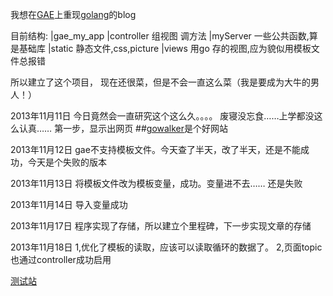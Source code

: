 我想在[GAE](https://appengine.google.com/)上重现[golang](http://golang.org/)的blog


目前结构:
|gae_my_app
	|controller		组视图 调方法
	|myServer		一些公共函数,算是基础库
	|static			静态文件,css,picture
	|views			用go 存的视图,应为貌似用模板文件总报错

所以建立了这个项目，
现在还很菜，但是不会一直这么菜（我是要成为大牛的男人！）

2013年11月11日
今日竟然会一直研究这个这么久。。。。 废寝没忘食……上学都没这么认真……
第一步，显示出网页
##[gowalker](http://gowalker.org/)是个好网站

2013年11月12日
gae不支持模板文件。今天查了半天，改了半天，还是不能成功，今天是个失败的版本

2013年11月13日
将模板文件改为模板变量，成功。变量进不去…… 还是失败

2013年11月14日
导入变量成功

2013年11月17日
程序实现了存储，所以建立个里程碑，下一步实现文章的存储

2013年11月18日
1,优化了模板的读取，应该可以读取循环的数据了。
2,页面topic 也通过controller成功启用

[测试站](http://goguobug.appspot.com/)